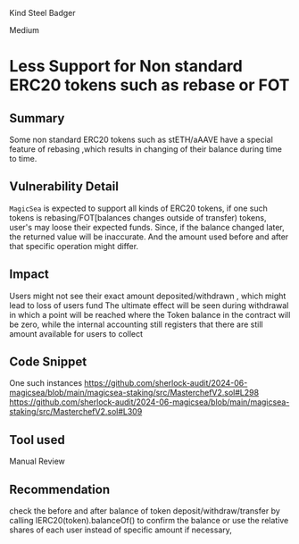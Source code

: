Kind Steel Badger

Medium

# Less Support for Non standard ERC20 tokens such as rebase or FOT

## Summary
Some non standard ERC20 tokens such as stETH/aAAVE have a special feature of rebasing ,which results in changing of their balance during time to time.

## Vulnerability Detail
`MagicSea` is expected to support all kinds of ERC20 tokens, if one such tokens is rebasing/FOT[balances changes outside of transfer) tokens, user's may loose their expected funds.
Since, if the balance changed later, the returned value will be inaccurate. And the amount used before and after that specific operation might differ.

## Impact
Users might not see their exact amount deposited/withdrawn , which might lead to loss of users fund
The ultimate effect will be seen during withdrawal in which a point will be reached where the Token balance in the contract will be zero, while the internal accounting still registers that there are still amount available for users to collect

## Code Snippet
One such instances
https://github.com/sherlock-audit/2024-06-magicsea/blob/main/magicsea-staking/src/MasterchefV2.sol#L298
https://github.com/sherlock-audit/2024-06-magicsea/blob/main/magicsea-staking/src/MasterchefV2.sol#L309

## Tool used
Manual Review

## Recommendation
check the before and after balance of token deposit/withdraw/transfer by calling IERC20(token).balanceOf() to confirm the balance or use the relative shares of each user instead of specific amount if necessary,